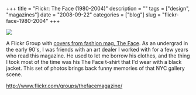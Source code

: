 +++
title = "Flickr: The Face (1980-2004)"
description = ""
tags = ["design", "magazines"]
date = "2008-09-22"
categories = ["blog"]
slug = "flickr-face-1980-2004"
+++



  <div class="notebook-screenshot"><a href="http://www.flickr.com/groups/thefacemagazine/"><img src="//konigi.com/media/bluga/wt48d7af66d9673.jpg"/></a></div><p>A Flickr Group with <a href="http://www.flickr.com/groups/thefacemagazine/">covers from fashion mag, The Face</a>. As an undergrad in the early 90's, I was friends with an art dealer I worked with for a few years who read this magazine. He used to let me borrow his clothes, and the thing I took most of the time was his The Face t-shirt that I'd wear with a black jacket. This set of photos brings back funny memories of that NYC gallery scene. </p>
    
  <a href="http://www.flickr.com/groups/thefacemagazine/">http://www.flickr.com/groups/thefacemagazine/</a>
